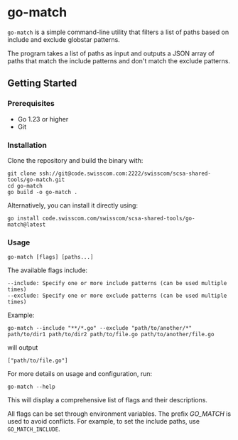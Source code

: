 # go-match

`go-match` is a simple command-line utility that filters a list of paths based on include and exclude globstar patterns.

The program takes a list of paths as input and outputs a JSON array of paths that match
the include patterns and don't match the exclude patterns.

## Getting Started

### Prerequisites

- Go 1.23 or higher
- Git

### Installation

Clone the repository and build the binary with:

    git clone ssh://git@code.swisscom.com:2222/swisscom/scsa-shared-tools/go-match.git
    cd go-match
    go build -o go-match .

Alternatively, you can install it directly using:

    go install code.swisscom.com/swisscom/scsa-shared-tools/go-match@latest

### Usage

    go-match [flags] [paths...]

The available flags include:

    --include: Specify one or more include patterns (can be used multiple times)
    --exclude: Specify one or more exclude patterns (can be used multiple times)

Example:

    go-match --include "**/*.go" --exclude "path/to/another/*" path/to/dir1 path/to/dir2 path/to/file.go path/to/another/file.go

will output

    ["path/to/file.go"]

For more details on usage and configuration, run:

    go-match --help

This will display a comprehensive list of flags and their descriptions.

All flags can be set through environment variables. The prefix _GO_MATCH_ is used to avoid conflicts.
For example, to set the include paths, use `GO_MATCH_INCLUDE`.
